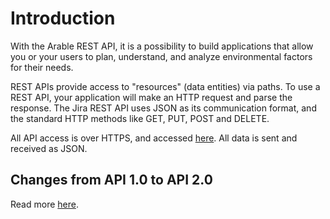 # Introduction

With the Arable REST API, it is a possibility to build applications that allow you or your users to plan, understand, and analyze environmental factors for their needs.

REST APIs provide access to "resources" (data entities) via paths. To use a REST API, your application will make an HTTP request and parse the response. The Jira REST API uses JSON as its communication format, and the standard HTTP methods like GET, PUT, POST and DELETE. 

All API access is over HTTPS, and accessed [here](https://api-user.arable.cloud/api/v2/). 
All data is sent and received as JSON.


## Changes from API 1.0 to API 2.0

Read more [here](/migration-guide.html).
